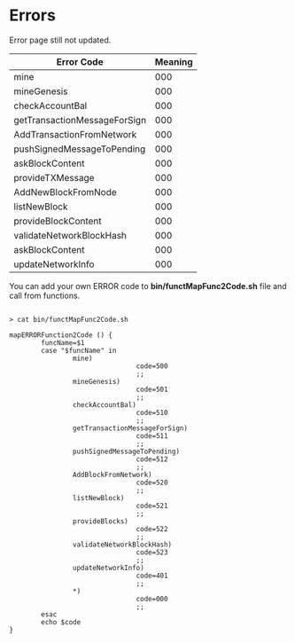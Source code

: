 # Errors

<aside class="notice">
Error page still not updated. 
</aside>


Error Code | Meaning
---------- | -------
mine|000
mineGenesis|000
checkAccountBal|000
getTransactionMessageForSign|000
AddTransactionFromNetwork|000
pushSignedMessageToPending|000
askBlockContent|000
provideTXMessage|000
AddNewBlockFromNode|000
listNewBlock|000
provideBlockContent|000
validateNetworkBlockHash|000
askBlockContent|000
updateNetworkInfo|000

You can add your own ERROR code to **bin/functMapFunc2Code.sh** file and call from functions.


```shell

> cat bin/functMapFunc2Code.sh

mapERRORFunction2Code () {
        funcName=$1
        case "$funcName" in 
                mine)
                                code=500
                                ;;
                mineGenesis)
                                code=501
                                ;;
                checkAccountBal)
                                code=510
                                ;;
                getTransactionMessageForSign)
                                code=511
                                ;;
                pushSignedMessageToPending)
                                code=512
                                ;;
                AddBlockFromNetwork)
                                code=520
                                ;;
                listNewBlock)
                                code=521
                                ;;
                provideBlocks)
                                code=522
                                ;;
                validateNetworkBlockHash)
                                code=523
                                ;;
                updateNetworkInfo)
                                code=401
                                ;;
                *)
                                code=000
                                ;;
        esac
        echo $code
}

```

